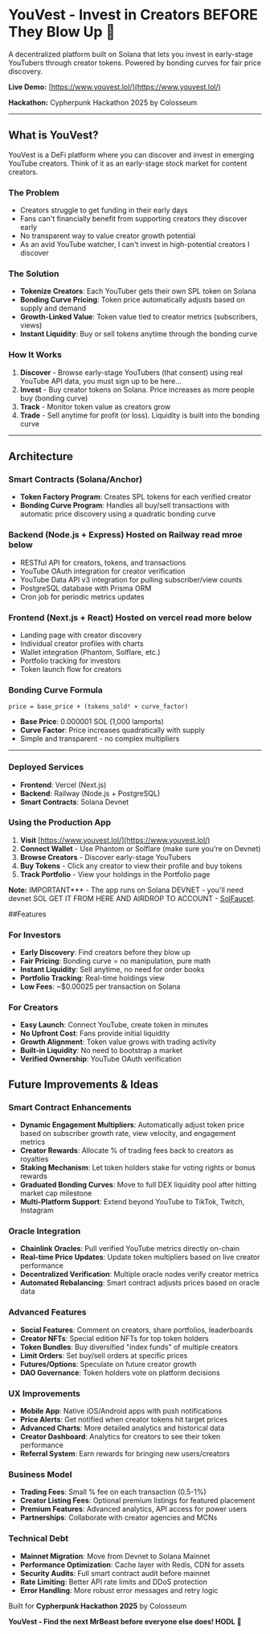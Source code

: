 # YouVest - Invest in Creators BEFORE They Blow Up 🚀

A decentralized platform built on Solana that lets you invest in early-stage YouTubers through creator tokens. Powered by bonding curves for fair price discovery.

**Live Demo:** [https://www.youvest.lol/](https://www.youvest.lol/)

**Hackathon:** Cypherpunk Hackathon 2025 by Colosseum  

---

## What is YouVest?

YouVest is a DeFi platform where you can discover and invest in emerging YouTube creators. Think of it as an early-stage stock market for content creators.

### The Problem
- Creators struggle to get funding in their early days
- Fans can't financially benefit from supporting creators they discover early
- No transparent way to value creator growth potential
- As an avid YouTube watcher, I can't invest in high-potential creators I discover

### The Solution
- **Tokenize Creators**: Each YouTuber gets their own SPL token on Solana
- **Bonding Curve Pricing**: Token price automatically adjusts based on supply and demand
- **Growth-Linked Value**: Token value tied to creator metrics (subscribers, views)
- **Instant Liquidity**: Buy or sell tokens anytime through the bonding curve

### How It Works

1. **Discover** - Browse early-stage YouTubers (that consent) using real YouTube API data, you must sign up to be here...
2. **Invest** - Buy creator tokens on Solana. Price increases as more people buy (bonding curve)
3. **Track** - Monitor token value as creators grow
4. **Trade** - Sell anytime for profit (or loss). Liquidity is built into the bonding curve

---

## Architecture

### Smart Contracts (Solana/Anchor)
- **Token Factory Program**: Creates SPL tokens for each verified creator
- **Bonding Curve Program**: Handles all buy/sell transactions with automatic price discovery using a quadratic bonding curve

### Backend (Node.js + Express) Hosted on Railway read mroe below
- RESTful API for creators, tokens, and transactions
- YouTube OAuth integration for creator verification
- YouTube Data API v3 integration for pulling subscriber/view counts
- PostgreSQL database with Prisma ORM
- Cron job for periodic metrics updates

### Frontend (Next.js + React) Hosted on vercel read more below
- Landing page with creator discovery
- Individual creator profiles with charts
- Wallet integration (Phantom, Solflare, etc.)
- Portfolio tracking for investors
- Token launch flow for creators

### Bonding Curve Formula
```
price = base_price + (tokens_sold² × curve_factor)
```
- **Base Price**: 0.000001 SOL (1,000 lamports)
- **Curve Factor**: Price increases quadratically with supply
- Simple and transparent - no complex multipliers

---

### Deployed Services
- **Frontend**: Vercel (Next.js)
- **Backend**: Railway (Node.js + PostgreSQL)
- **Smart Contracts**: Solana Devnet

### Using the Production App

1. **Visit** [https://www.youvest.lol/](https://www.youvest.lol/)
2. **Connect Wallet** - Use Phantom or Solflare (make sure you're on Devnet)
3. **Browse Creators** - Discover early-stage YouTubers
4. **Buy Tokens** - Click any creator to view their profile and buy tokens
5. **Track Portfolio** - View your holdings in the Portfolio page

**Note:** IMPORTANT*** - The app runs on Solana DEVNET - you'll need devnet SOL GET IT FROM HERE AND AIRDROP TO ACCOUNT - [SolFaucet](https://solfaucet.com/).


##Features

### For Investors
- **Early Discovery**: Find creators before they blow up
- **Fair Pricing**: Bonding curve = no manipulation, pure math
- **Instant Liquidity**: Sell anytime, no need for order books
- **Portfolio Tracking**: Real-time holdings view
- **Low Fees**: ~$0.00025 per transaction on Solana

### For Creators
- **Easy Launch**: Connect YouTube, create token in minutes
- **No Upfront Cost**: Fans provide initial liquidity
- **Growth Alignment**: Token value grows with trading activity
- **Built-in Liquidity**: No need to bootstrap a market
- **Verified Ownership**: YouTube OAuth verification


## Future Improvements & Ideas

### Smart Contract Enhancements
- **Dynamic Engagement Multipliers**: Automatically adjust token price based on subscriber growth rate, view velocity, and engagement metrics
- **Creator Rewards**: Allocate % of trading fees back to creators as royalties
- **Staking Mechanism**: Let token holders stake for voting rights or bonus rewards
- **Graduated Bonding Curves**: Move to full DEX liquidity pool after hitting market cap milestone
- **Multi-Platform Support**: Extend beyond YouTube to TikTok, Twitch, Instagram

### Oracle Integration
- **Chainlink Oracles**: Pull verified YouTube metrics directly on-chain
- **Real-time Price Updates**: Update token multipliers based on live creator performance
- **Decentralized Verification**: Multiple oracle nodes verify creator metrics
- **Automated Rebalancing**: Smart contract adjusts prices based on oracle data

### Advanced Features
- **Social Features**: Comment on creators, share portfolios, leaderboards
- **Creator NFTs**: Special edition NFTs for top token holders
- **Token Bundles**: Buy diversified "index funds" of multiple creators
- **Limit Orders**: Set buy/sell orders at specific prices
- **Futures/Options**: Speculate on future creator growth
- **DAO Governance**: Token holders vote on platform decisions

### UX Improvements
- **Mobile App**: Native iOS/Android apps with push notifications
- **Price Alerts**: Get notified when creator tokens hit target prices
- **Advanced Charts**: More detailed analytics and historical data
- **Creator Dashboard**: Analytics for creators to see their token performance
- **Referral System**: Earn rewards for bringing new users/creators

### Business Model
- **Trading Fees**: Small % fee on each transaction (0.5-1%)
- **Creator Listing Fees**: Optional premium listings for featured placement
- **Premium Features**: Advanced analytics, API access for power users
- **Partnerships**: Collaborate with creator agencies and MCNs

### Technical Debt
- **Mainnet Migration**: Move from Devnet to Solana Mainnet
- **Performance Optimization**: Cache layer with Redis, CDN for assets
- **Security Audits**: Full smart contract audit before mainnet
- **Rate Limiting**: Better API rate limits and DDoS protection
- **Error Handling**: More robust error messages and retry logic



Built for **Cypherpunk Hackathon 2025** by Colosseum

**YouVest - Find the next MrBeast before everyone else does! HODL 🚀**
